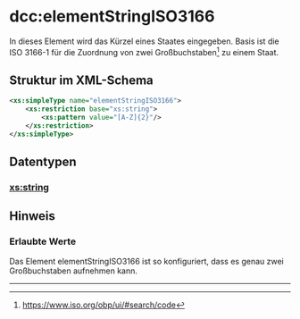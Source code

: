 # dcc:elementStringISO3166
In dieses Element wird das Kürzel eines Staates eingegeben. Basis ist die ISO 3166-1 
für die Zuordnung von zwei Großbuchstaben[^1] zu einem Staat.

## Struktur im XML-Schema
```xml
<xs:simpleType name="elementStringISO3166">
	<xs:restriction base="xs:string">
		<xs:pattern value="[A-Z]{2}"/>
	</xs:restriction>
</xs:simpleType>
```

## Datentypen

### [xs:string](https://www.w3.org/TR/xmlschema-2/#string)


## Hinweis

### Erlaubte Werte
Das Element elementStringISO3166 ist so konfiguriert, dass es genau zwei Großbuchstaben 
aufnehmen kann. 

----

[^1]: https://www.iso.org/obp/ui/#search/code
